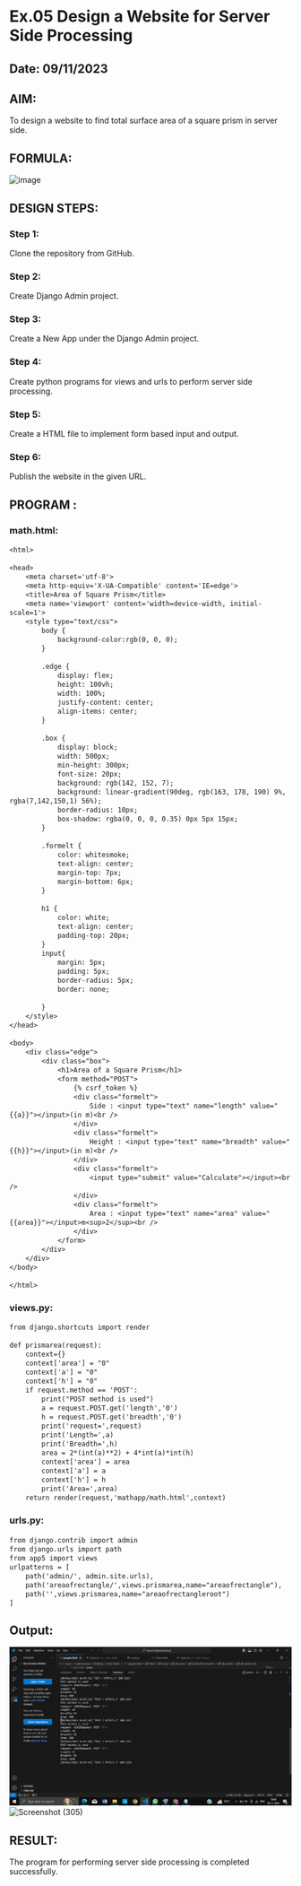 # Ex.05 Design a Website for Server Side Processing
## Date: 09/11/2023

## AIM:
To design a website to find total surface area of a square prism in server side.

## FORMULA:
![image](https://github.com/selvasachein/MathServer/assets/120453887/8ecc8d12-b9a9-43df-be0b-711f299d796d)

## DESIGN STEPS:

### Step 1:
Clone the repository from GitHub.

### Step 2:
Create Django Admin project.

### Step 3:
Create a New App under the Django Admin project.

### Step 4:
Create python programs for views and urls to perform server side processing.

### Step 5:
Create a HTML file to implement form based input and output.

### Step 6:
Publish the website in the given URL.

## PROGRAM :
### math.html:
```
<html>

<head>
    <meta charset='utf-8'>
    <meta http-equiv='X-UA-Compatible' content='IE=edge'>
    <title>Area of Square Prism</title>
    <meta name='viewport' content='width=device-width, initial-scale=1'>
    <style type="text/css">
        body {
            background-color:rgb(0, 0, 0);
        }

        .edge {
            display: flex;
            height: 100vh;
            width: 100%;    
            justify-content: center;
            align-items: center;
        }

        .box {
            display: block;
            width: 500px;
            min-height: 300px;
            font-size: 20px;
            background: rgb(142, 152, 7);
            background: linear-gradient(90deg, rgb(163, 178, 190) 9%, rgba(7,142,150,1) 56%);
            border-radius: 10px;
            box-shadow: rgba(0, 0, 0, 0.35) 0px 5px 15px;
        }

        .formelt {
            color: whitesmoke;
            text-align: center;
            margin-top: 7px;
            margin-bottom: 6px;
        }

        h1 {
            color: white;
            text-align: center;
            padding-top: 20px;
        }
        input{
            margin: 5px;
            padding: 5px;
            border-radius: 5px;
            border: none;

        }
    </style>
</head>

<body>
    <div class="edge">
        <div class="box">
            <h1>Area of a Square Prism</h1>
            <form method="POST">
                {% csrf_token %}
                <div class="formelt">
                    Side : <input type="text" name="length" value="{{a}}"></input>(in m)<br />
                </div>
                <div class="formelt">
                    Height : <input type="text" name="breadth" value="{{h}}"></input>(in m)<br />
                </div>
                <div class="formelt">
                    <input type="submit" value="Calculate"></input><br />
                </div>
                <div class="formelt">
                    Area : <input type="text" name="area" value="{{area}}"></input>m<sup>2</sup><br />
                </div>
            </form>
        </div>
    </div>
</body>

</html>
```
### views.py:
```
from django.shortcuts import render

def prismarea(request):
    context={}
    context['area'] = "0"
    context['a'] = "0"
    context['h'] = "0"
    if request.method == 'POST':
        print("POST method is used")
        a = request.POST.get('length','0')
        h = request.POST.get('breadth','0')
        print('request=',request)
        print('Length=',a)
        print('Breadth=',h)
        area = 2*(int(a)**2) + 4*int(a)*int(h)
        context['area'] = area
        context['a'] = a
        context['h'] = h
        print('Area=',area)
    return render(request,'mathapp/math.html',context)
```
### urls.py:
```
from django.contrib import admin
from django.urls import path
from app5 import views
urlpatterns = [
    path('admin/', admin.site.urls),
    path('areaofrectangle/',views.prismarea,name="areaofrectangle"),
    path('',views.prismarea,name="areaofrectangleroot")
]
```
## Output:

![Alt text](<Screenshot (307).png>)
![Screenshot (305)](https://github.com/Sudhar2303/MathServer/assets/133684710/a60f1c83-22c8-469f-b71a-cc9c1f6a049b)

## RESULT:
The program for performing server side processing is completed successfully.
